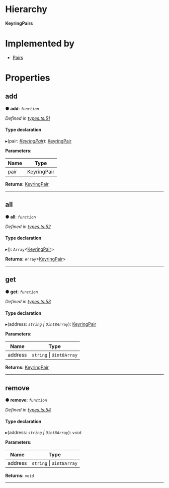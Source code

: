

# Hierarchy

**KeyringPairs**

# Implemented by

* [Pairs](../classes/_pairs_.pairs.md)

# Properties

<a id="add"></a>

##  add

**● add**: *`function`*

*Defined in [types.ts:51](https://github.com/polkadot-js/common/blob/302b70e/packages/keyring/src/types.ts#L51)*

#### Type declaration
▸(pair: *[KeyringPair](_types_.keyringpair.md)*): [KeyringPair](_types_.keyringpair.md)

**Parameters:**

| Name | Type |
| ------ | ------ |
| pair | [KeyringPair](_types_.keyringpair.md) |

**Returns:** [KeyringPair](_types_.keyringpair.md)

___
<a id="all"></a>

##  all

**● all**: *`function`*

*Defined in [types.ts:52](https://github.com/polkadot-js/common/blob/302b70e/packages/keyring/src/types.ts#L52)*

#### Type declaration
▸(): `Array`<[KeyringPair](_types_.keyringpair.md)>

**Returns:** `Array`<[KeyringPair](_types_.keyringpair.md)>

___
<a id="get"></a>

##  get

**● get**: *`function`*

*Defined in [types.ts:53](https://github.com/polkadot-js/common/blob/302b70e/packages/keyring/src/types.ts#L53)*

#### Type declaration
▸(address: *`string` \| `Uint8Array`*): [KeyringPair](_types_.keyringpair.md)

**Parameters:**

| Name | Type |
| ------ | ------ |
| address | `string` \| `Uint8Array` |

**Returns:** [KeyringPair](_types_.keyringpair.md)

___
<a id="remove"></a>

##  remove

**● remove**: *`function`*

*Defined in [types.ts:54](https://github.com/polkadot-js/common/blob/302b70e/packages/keyring/src/types.ts#L54)*

#### Type declaration
▸(address: *`string` \| `Uint8Array`*): `void`

**Parameters:**

| Name | Type |
| ------ | ------ |
| address | `string` \| `Uint8Array` |

**Returns:** `void`

___


